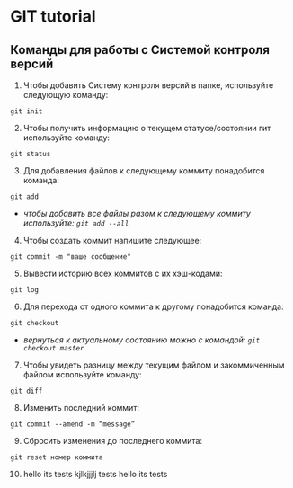 # **GIT tutorial** 

## Команды для работы с Системой контроля версий ##

1. Чтобы добавить Систему контроля версий в папке, используйте следующую команду:

```git init```  

2. Чтобы получить информацию о текущем статусе/состоянии гит используйте команду:

```git status```

3. Для добавления файлов к следующему коммиту понадобится команда:

```git add```

* *чтобы добавить все файлы разом к следующему коммиту используйте: ```git add --all```*

4. Чтобы создать коммит напишите следующее:

```git commit -m "ваше сообщение"```

5. Вывести историю всех коммитов с их хэш-кодами:

```git log```

6. Для перехода от одного коммита к другому понадобится команда:

```git checkout```

* *вернуться к актуальному состоянию можно с командой: ```git checkout master```* 

7. Чтобы увидеть разницу между текущим файлом и закоммиченным файлом используйте команду:

```git diff```

8. Изменить последний коммит:

```git commit --amend -m “message” ```

9. Cбросить изменения до последнего коммита:

```git reset номер коммита```

10. hello its tests kjlkjjjlj
tests
hello its tests